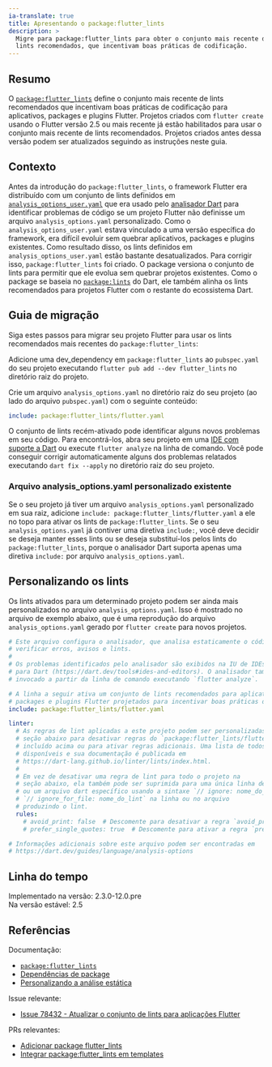 ```yaml
---
ia-translate: true
title: Apresentando o package:flutter_lints
description: >
  Migre para package:flutter_lints para obter o conjunto mais recente de
  lints recomendados, que incentivam boas práticas de codificação.
---
```


## Resumo

O [`package:flutter_lints`][] define o conjunto mais recente de lints recomendados
que incentivam boas práticas de codificação para aplicativos, packages e plugins
Flutter. Projetos criados com `flutter create` usando o Flutter versão 2.5 ou
mais recente já estão habilitados para usar o conjunto mais recente de lints
recomendados. Projetos criados antes dessa versão podem ser atualizados seguindo
as instruções neste guia.

## Contexto

Antes da introdução do `package:flutter_lints`, o framework Flutter era
distribuído com um conjunto de lints definidos em [`analysis_options_user.yaml`][]
que era usado pelo [analisador Dart][] para identificar problemas de código se
um projeto Flutter não definisse um arquivo `analysis_options.yaml` personalizado.
Como o `analysis_options_user.yaml` estava vinculado a uma versão específica do
framework, era difícil evoluir sem quebrar aplicativos, packages e plugins
existentes. Como resultado disso, os lints definidos em
`analysis_options_user.yaml` estão bastante desatualizados. Para corrigir isso,
`package:flutter_lints` foi criado. O package versiona o conjunto de lints para
permitir que ele evolua sem quebrar projetos existentes. Como o package se baseia
no [`package:lints`][] do Dart, ele também alinha os lints recomendados para
projetos Flutter com o restante do ecossistema Dart.

## Guia de migração

Siga estes passos para migrar seu projeto Flutter para usar os lints
recomendados mais recentes do `package:flutter_lints`:

Adicione uma dev_dependency em `package:flutter_lints` ao `pubspec.yaml` do seu
projeto executando `flutter pub add --dev flutter_lints` no diretório raiz do
projeto.

Crie um arquivo `analysis_options.yaml` no diretório raiz do seu projeto (ao
lado do arquivo `pubspec.yaml`) com o seguinte conteúdo:

```yaml
include: package:flutter_lints/flutter.yaml
```

O conjunto de lints recém-ativado pode identificar alguns novos problemas em seu
código. Para encontrá-los, abra seu projeto em uma [IDE com suporte a Dart][] ou
execute `flutter analyze` na linha de comando. Você pode conseguir corrigir
automaticamente alguns dos problemas relatados executando `dart fix --apply` no
diretório raiz do seu projeto.

### Arquivo analysis_options.yaml personalizado existente

Se o seu projeto já tiver um arquivo `analysis_options.yaml` personalizado em
sua raiz, adicione `include: package:flutter_lints/flutter.yaml` a ele no topo
para ativar os lints de `package:flutter_lints`. Se o seu `analysis_options.yaml`
já contiver uma diretiva `include:`, você deve decidir se deseja manter esses
lints ou se deseja substituí-los pelos lints do `package:flutter_lints`, porque o
analisador Dart suporta apenas uma diretiva `include:` por arquivo
`analysis_options.yaml`.

## Personalizando os lints

Os lints ativados para um determinado projeto podem ser ainda mais personalizados
no arquivo `analysis_options.yaml`. Isso é mostrado no arquivo de exemplo abaixo,
que é uma reprodução do arquivo `analysis_options.yaml` gerado por `flutter create`
para novos projetos.

```yaml
# Este arquivo configura o analisador, que analisa estaticamente o código Dart para
# verificar erros, avisos e lints.
#
# Os problemas identificados pelo analisador são exibidos na IU de IDEs habilitadas
# para Dart (https://dart.dev/tools#ides-and-editors). O analisador também pode ser
# invocado a partir da linha de comando executando `flutter analyze`.

# A linha a seguir ativa um conjunto de lints recomendados para aplicativos,
# packages e plugins Flutter projetados para incentivar boas práticas de codificação.
include: package:flutter_lints/flutter.yaml

linter:
  # As regras de lint aplicadas a este projeto podem ser personalizadas na
  # seção abaixo para desativar regras do `package:flutter_lints/flutter.yaml`
  # incluído acima ou para ativar regras adicionais. Uma lista de todos os lints
  # disponíveis e sua documentação é publicada em
  # https://dart-lang.github.io/linter/lints/index.html.
  #
  # Em vez de desativar uma regra de lint para todo o projeto na
  # seção abaixo, ela também pode ser suprimida para uma única linha de código
  # ou um arquivo dart específico usando a sintaxe `// ignore: nome_do_lint` e
  # `// ignore_for_file: nome_do_lint` na linha ou no arquivo
  # produzindo o lint.
  rules:
    # avoid_print: false  # Descomente para desativar a regra `avoid_print`
    # prefer_single_quotes: true  # Descomente para ativar a regra `prefer_single_quotes`

# Informações adicionais sobre este arquivo podem ser encontradas em
# https://dart.dev/guides/language/analysis-options
```

## Linha do tempo

Implementado na versão: 2.3.0-12.0.pre<br>
Na versão estável: 2.5

## Referências

Documentação:

* [`package:flutter_lints`][]
* [Dependências de package][]
* [Personalizando a análise estática][]

Issue relevante:

* [Issue 78432 - Atualizar o conjunto de lints para aplicações Flutter][]

PRs relevantes:

* [Adicionar package flutter_lints][]
* [Integrar package:flutter_lints em templates][]

[Adicionar package flutter_lints]: {{site.repo.packages}}/pull/343
[`analysis_options_user.yaml`]: {{site.repo.flutter}}/blob/master/packages/flutter/lib/analysis_options_user.yaml
[Personalizando a análise estática]: {{site.dart-site}}/guides/language/analysis-options
[analisador Dart]: {{site.dart-site}}/guides/language/analysis-options
[IDE com suporte a Dart]: {{site.dart-site}}/tools#ides-and-editors
[Integrar package:flutter_lints em templates]: {{site.repo.flutter}}/pull/81417
[Issue 78432 - Atualizar o conjunto de lints para aplicações Flutter]: {{site.repo.flutter}}/issues/78432
[`package:flutter_lints`]: {{site.pub-pkg}}/flutter_lints
[`package:lints`]: {{site.pub}}/packages/lints
[Dependências de package]: {{site.dart-site}}/tools/pub/dependencies

